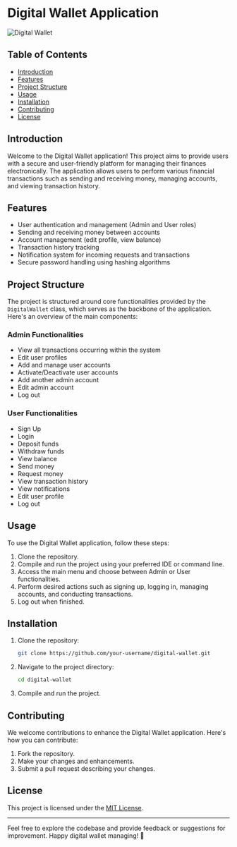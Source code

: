 # Digital Wallet Application

![Digital Wallet](bg.png)

## Table of Contents

- [Introduction](#introduction)
- [Features](#features)
- [Project Structure](#project-structure)
- [Usage](#usage)
- [Installation](#installation)
- [Contributing](#contributing)
- [License](#license)

## Introduction

Welcome to the Digital Wallet application! This project aims to provide users with a secure and user-friendly platform for managing their finances electronically. The application allows users to perform various financial transactions such as sending and receiving money, managing accounts, and viewing transaction history.

## Features

- User authentication and management (Admin and User roles)
- Sending and receiving money between accounts
- Account management (edit profile, view balance)
- Transaction history tracking
- Notification system for incoming requests and transactions
- Secure password handling using hashing algorithms

## Project Structure

The project is structured around core functionalities provided by the `DigitalWallet` class, which serves as the backbone of the application. Here's an overview of the main components:

### Admin Functionalities

- View all transactions occurring within the system
- Edit user profiles
- Add and manage user accounts
- Activate/Deactivate user accounts
- Add another admin account
- Edit admin account
- Log out

### User Functionalities

- Sign Up
- Login
- Deposit funds
- Withdraw funds
- View balance
- Send money
- Request money
- View transaction history
- View notifications
- Edit user profile
- Log out

## Usage

To use the Digital Wallet application, follow these steps:

1. Clone the repository.
2. Compile and run the project using your preferred IDE or command line.
3. Access the main menu and choose between Admin or User functionalities.
4. Perform desired actions such as signing up, logging in, managing accounts, and conducting transactions.
5. Log out when finished.

## Installation

1. Clone the repository:
    ```bash
    git clone https://github.com/your-username/digital-wallet.git
    ```
2. Navigate to the project directory:
    ```bash
    cd digital-wallet
    ```
3. Compile and run the project.

## Contributing

We welcome contributions to enhance the Digital Wallet application. Here's how you can contribute:

1. Fork the repository.
2. Make your changes and enhancements.
3. Submit a pull request describing your changes.

## License

This project is licensed under the [MIT License](LICENSE).

---

Feel free to explore the codebase and provide feedback or suggestions for improvement. Happy digital wallet managing! 🚀
